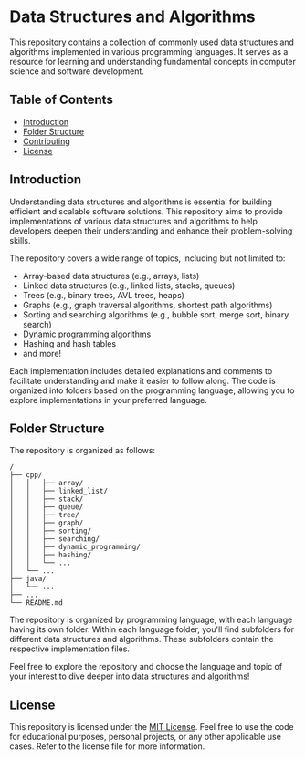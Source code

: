 # Data Structures and Algorithms

This repository contains a collection of commonly used data structures and algorithms implemented in various programming languages. It serves as a resource for learning and understanding fundamental concepts in computer science and software development.

## Table of Contents

- [Introduction](#introduction)
- [Folder Structure](#folder-structure)
- [Contributing](#contributing)
- [License](#license)

## Introduction

Understanding data structures and algorithms is essential for building efficient and scalable software solutions. This repository aims to provide implementations of various data structures and algorithms to help developers deepen their understanding and enhance their problem-solving skills.

The repository covers a wide range of topics, including but not limited to:

- Array-based data structures (e.g., arrays, lists)
- Linked data structures (e.g., linked lists, stacks, queues)
- Trees (e.g., binary trees, AVL trees, heaps)
- Graphs (e.g., graph traversal algorithms, shortest path algorithms)
- Sorting and searching algorithms (e.g., bubble sort, merge sort, binary search)
- Dynamic programming algorithms
- Hashing and hash tables
- and more!

Each implementation includes detailed explanations and comments to facilitate understanding and make it easier to follow along. The code is organized into folders based on the programming language, allowing you to explore implementations in your preferred language.

## Folder Structure

The repository is organized as follows:

```
/
├── cpp/
│   │   ├── array/
│   │   ├── linked_list/
│   │   ├── stack/
│   │   ├── queue/
│   │   ├── tree/
│   │   ├── graph/
│   │   ├── sorting/
│   │   ├── searching/
│   │   ├── dynamic_programming/
│   │   ├── hashing/
│   │   └── ...
│   └── ...
├── java/
│   └── ...
├── ...
└── README.md
```

The repository is organized by programming language, with each language having its own folder. Within each language folder, you'll find subfolders for different data structures and algorithms. These subfolders contain the respective implementation files.

Feel free to explore the repository and choose the language and topic of your interest to dive deeper into data structures and algorithms!

## License

This repository is licensed under the [MIT License](LICENSE). Feel free to use the code for educational purposes, personal projects, or any other applicable use cases. Refer to the license file for more information.
